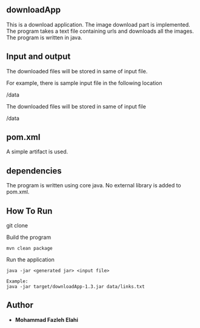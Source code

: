 
## downloadApp

This is a download application. The image download part is implemented. 
The program takes a text file containing urls and downloads all the images.
The program is written in java.


## Input and output

The downloaded files will be stored in same of input file.


For example, there is sample input file in the following location

/data

The downloaded files will be stored in same of input file

/data

## pom.xml
A simple artifact is used.

## dependencies
The program is written using core java. No external library is added to pom.xml.


## How To Run 

git clone <project url>

Build the program 
```
mvn clean package
```

Run the application
```
java -jar <generated jar> <input file>

Example:
java -jar target/downloadApp-1.3.jar data/links.txt
```

## Author

* **Mohammad Fazleh Elahi**

